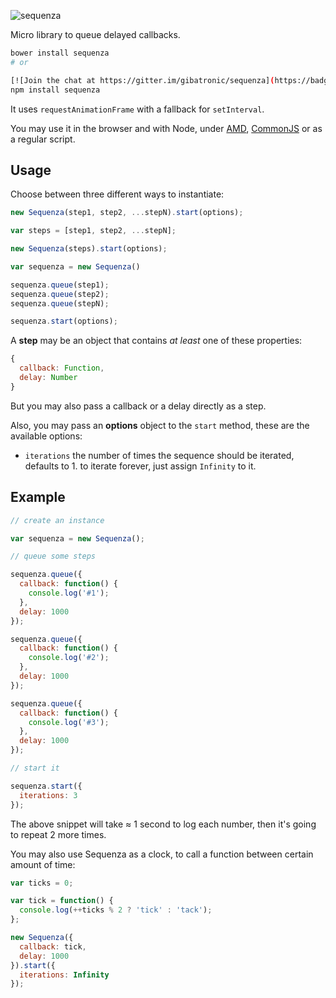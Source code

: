 ![sequenza](http://gibatronic.github.io/sequenza/etc/sequenza.svg)

Micro library to queue delayed callbacks.

```sh
bower install sequenza
# or

[![Join the chat at https://gitter.im/gibatronic/sequenza](https://badges.gitter.im/gibatronic/sequenza.svg)](https://gitter.im/gibatronic/sequenza?utm_source=badge&utm_medium=badge&utm_campaign=pr-badge&utm_content=badge)
npm install sequenza
```

It uses `requestAnimationFrame` with a fallback for `setInterval`.

You may use it in the browser and with Node, under [AMD](https://github.com/amdjs/amdjs-api/blob/master/AMD.md), [CommonJS](http://wiki.commonjs.org/wiki/Modules/1.1.1) or as a regular script.

## Usage

Choose between three different ways to instantiate:

```js
new Sequenza(step1, step2, ...stepN).start(options);
```

```js
var steps = [step1, step2, ...stepN];

new Sequenza(steps).start(options);
```

```js
var sequenza = new Sequenza()

sequenza.queue(step1);
sequenza.queue(step2);
sequenza.queue(stepN);

sequenza.start(options);
```

A **step** may be an object that contains *at least* one of these properties:

```js
{
  callback: Function,
  delay: Number
}
```

But you may also pass a callback or a delay directly as a step.

Also, you may pass an **options** object to the `start` method, these are the available options:

* `iterations` the number of times the sequence should be iterated, defaults to 1. to iterate forever, just assign `Infinity` to it.

## Example

```js
// create an instance

var sequenza = new Sequenza();

// queue some steps

sequenza.queue({
  callback: function() {
    console.log('#1');
  },
  delay: 1000
});

sequenza.queue({
  callback: function() {
    console.log('#2');
  },
  delay: 1000
});

sequenza.queue({
  callback: function() {
    console.log('#3');
  },
  delay: 1000
});

// start it

sequenza.start({
  iterations: 3
});
```

The above snippet will take ≈ 1 second to log each number, then it's going to repeat 2 more times.

You may also use Sequenza as a clock, to call a function between certain amount of time:

```js
var ticks = 0;

var tick = function() {
  console.log(++ticks % 2 ? 'tick' : 'tack');
};

new Sequenza({
  callback: tick,
  delay: 1000
}).start({
  iterations: Infinity
});
```
